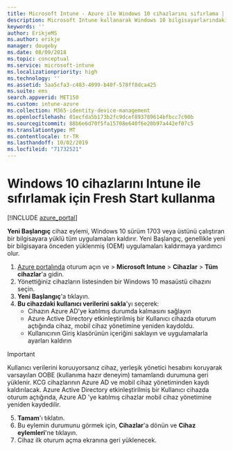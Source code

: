 ```yaml
---
title: Microsoft Intune - Azure ile Windows 10 cihazlarını sıfırlama | Microsoft Docs
description: Microsoft Intune kullanarak Windows 10 bilgisayarlarındaki uygulamaları silmek veya kaldırmak için Yeni Başlangıç'ı kullanın.
keywords: ''
author: ErikjeMS
ms.author: erikje
manager: dougeby
ms.date: 08/09/2018
ms.topic: conceptual
ms.service: microsoft-intune
ms.localizationpriority: high
ms.technology: ''
ms.assetid: 5aa5cfa3-c483-4099-b40f-578ff8dca425
ms.suite: ems
search.appverid: MET150
ms.custom: intune-azure
ms.collection: M365-identity-device-management
ms.openlocfilehash: 01ecfda5b173b2fc9dcef893789614bfbcc7c90b
ms.sourcegitcommit: 88b6e6d70f5fa15708e640f6e20b97a442ef07c5
ms.translationtype: MT
ms.contentlocale: tr-TR
ms.lasthandoff: 10/02/2019
ms.locfileid: "71732521"
---
```

# <a name="use-fresh-start-to-reset-windows-10-devices-with-intune"></a>Windows 10 cihazlarını Intune ile sıfırlamak için Fresh Start kullanma


[!INCLUDE [azure_portal](../includes/azure_portal.md)]

**Yeni Başlangıç** cihaz eylemi, Windows 10 sürüm 1703 veya üstünü çalıştıran bir bilgisayara yüklü tüm uygulamaları kaldırır. Yeni Başlangıç, genellikle yeni bir bilgisayara önceden yüklenmiş (OEM) uygulamaları kaldırmaya yardımcı olur. 

1. [Azure portalında](https://portal.azure.com) oturum açın ve > **Microsoft Intune** > **Cihazlar** > **Tüm cihazlar**'a gidin.
2. Yönettiğiniz cihazların listesinden bir Windows 10 masaüstü cihazını seçin.
3. **Yeni Başlangıç**'a tıklayın. 
4. **Bu cihazdaki kullanıcı verilerini sakla**'yı seçerek:
   * Cihazın Azure AD'ye katılmış durumda kalmasını sağlayın
   * Azure Active Directory etkinleştirilmiş bir Kullanıcı cihazda oturum açtığında cihaz, mobil cihaz yönetimine yeniden kaydoldu.
   * Kullanıcının Giriş klasörünün içeriğini saklayın ve uygulamalarla ayarları kaldırın

  > [!IMPORTANT]
 > Kullanıcı verilerini koruuyorsanız cihaz, yerleşik yönetici hesabını koruyarak varsayılan OOBE (kullanıma hazır deneyim) tamamlandı durumuna geri yüklenir.
 > KCG cihazlarının Azure AD ve mobil cihaz yönetiminden kaydı kaldırılacak.
 > Azure Active Directory etkinleştirilmiş bir Kullanıcı cihazda oturum açtığında, Azure AD 'ye katılmış cihazlar mobil cihaz yönetimine yeniden kaydedilir.
 
5. **Tamam**'ı tıklatın.   
6. Bu eylemin durumunu görmek için, **Cihazlar**'a dönün ve **Cihaz eylemleri**'ne tıklayın.  
7. Cihaz ilk oturum açma ekranına geri yüklenecek.

